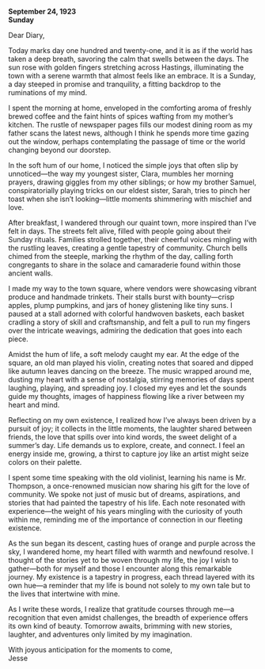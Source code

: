 
**September 24, 1923**  
**Sunday**  

Dear Diary,  

Today marks day one hundred and twenty-one, and it is as if the world has taken a deep breath, savoring the calm that swells between the days. The sun rose with golden fingers stretching across Hastings, illuminating the town with a serene warmth that almost feels like an embrace. It is a Sunday, a day steeped in promise and tranquility, a fitting backdrop to the ruminations of my mind.

I spent the morning at home, enveloped in the comforting aroma of freshly brewed coffee and the faint hints of spices wafting from my mother’s kitchen. The rustle of newspaper pages fills our modest dining room as my father scans the latest news, although I think he spends more time gazing out the window, perhaps contemplating the passage of time or the world changing beyond our doorstep.

In the soft hum of our home, I noticed the simple joys that often slip by unnoticed—the way my youngest sister, Clara, mumbles her morning prayers, drawing giggles from my other siblings; or how my brother Samuel, conspiratorially playing tricks on our eldest sister, Sarah, tries to pinch her toast when she isn’t looking—little moments shimmering with mischief and love.

After breakfast, I wandered through our quaint town, more inspired than I’ve felt in days. The streets felt alive, filled with people going about their Sunday rituals. Families strolled together, their cheerful voices mingling with the rustling leaves, creating a gentle tapestry of community. Church bells chimed from the steeple, marking the rhythm of the day, calling forth congregants to share in the solace and camaraderie found within those ancient walls.

I made my way to the town square, where vendors were showcasing vibrant produce and handmade trinkets. Their stalls burst with bounty—crisp apples, plump pumpkins, and jars of honey glistening like tiny suns. I paused at a stall adorned with colorful handwoven baskets, each basket cradling a story of skill and craftsmanship, and felt a pull to run my fingers over the intricate weavings, admiring the dedication that goes into each piece.

Amidst the hum of life, a soft melody caught my ear. At the edge of the square, an old man played his violin, creating notes that soared and dipped like autumn leaves dancing on the breeze. The music wrapped around me, dusting my heart with a sense of nostalgia, stirring memories of days spent laughing, playing, and spreading joy. I closed my eyes and let the sounds guide my thoughts, images of happiness flowing like a river between my heart and mind.

Reflecting on my own existence, I realized how I’ve always been driven by a pursuit of joy; it collects in the little moments, the laughter shared between friends, the love that spills over into kind words, the sweet delight of a summer’s day. Life demands us to explore, create, and connect. I feel an energy inside me, growing, a thirst to capture joy like an artist might seize colors on their palette.

I spent some time speaking with the old violinist, learning his name is Mr. Thompson, a once-renowned musician now sharing his gift for the love of community. We spoke not just of music but of dreams, aspirations, and stories that had painted the tapestry of his life. Each note resonated with experience—the weight of his years mingling with the curiosity of youth within me, reminding me of the importance of connection in our fleeting existence.

As the sun began its descent, casting hues of orange and purple across the sky, I wandered home, my heart filled with warmth and newfound resolve. I thought of the stories yet to be woven through my life, the joy I wish to gather—both for myself and those I encounter along this remarkable journey. My existence is a tapestry in progress, each thread layered with its own hue—a reminder that my life is bound not solely to my own tale but to the lives that intertwine with mine.

As I write these words, I realize that gratitude courses through me—a recognition that even amidst challenges, the breadth of experience offers its own kind of beauty. Tomorrow awaits, brimming with new stories, laughter, and adventures only limited by my imagination.

With joyous anticipation for the moments to come,  
Jesse
